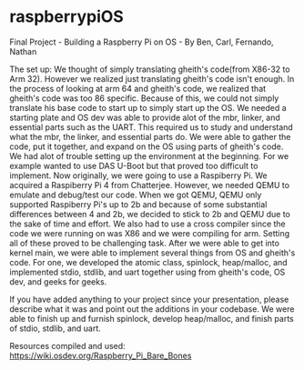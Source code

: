 # raspberrypiOS

Final Project - Building a Raspberry Pi on OS - By Ben, Carl, Fernando, Nathan

The set up:
    We thought of simply translating gheith's code(from X86-32 to Arm 32). However we realized just translating gheith's code isn't enough. In the process of looking at arm 64 and gheith's code, we realized that gheith's code was too 86 specific. Because of this, we could not simply translate his base code to start up to simply start up the OS. We needed a starting plate and OS dev was able to provide alot of the mbr, linker, and essential parts such as the UART. This required us to study and understand what the mbr, the linker, and essential parts do.  We were able to gather the code, put it together, and expand on the OS using parts of gheith's code. 
    We had alot of trouble setting up the environment at the beginning. For we example wanted to use DAS U-Boot but that proved too difficult to implement. Now originally, we were going to use a Raspiberry Pi. We acquired a Raspiberry Pi 4 from Chatterjee. However, we needed QEMU to emulate and debug/test our code. When we got QEMU, QEMU only supported Raspiberry Pi's up to 2b and because of some substantial differences between 4 and 2b, we decided to stick to 2b and QEMU due to the sake of time and effort. We also had to use a cross compiler since the code we were running on was X86 and we were compiling for arm. Setting all of these proved to be challenging task.
    After we were able to get into kernel main, we were able to implement several things from OS and gheith's code. For one, we developed the atomic class, spinlock, heap/malloc, and implemented stdio, stdlib, and uart together using from gheith's code, OS dev, and geeks for geeks.
    
    



If you have added anything to your project since your presentation, please describe what it was and point out the additions in your codebase.
We were able to finish up and furnish spinlock, develop heap/malloc, and finish parts of stdio, stdlib, and uart.





Resources compiled and used:
https://wiki.osdev.org/Raspberry_Pi_Bare_Bones


